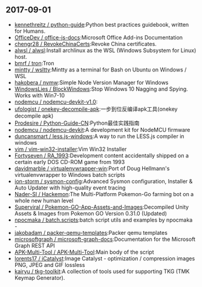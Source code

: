 ## 2017-09-01

* [kennethreitz / python-guide](https://github.com/kennethreitz/python-guide):Python best practices guidebook, written for Humans.
* [OfficeDev / office-js-docs](https://github.com/OfficeDev/office-js-docs):Microsoft Office Add-ins Documentation
* [chengr28 / RevokeChinaCerts](https://github.com/chengr28/RevokeChinaCerts):Revoke China certificates.
* [alwsl / alwsl](https://github.com/alwsl/alwsl):Install archlinux as the WSL (Windows Subsystem for Linux) host.
* [bmrf / tron](https://github.com/bmrf/tron):Tron
* [mintty / wsltty](https://github.com/mintty/wsltty):Mintty as a terminal for Bash on Ubuntu on Windows / WSL
* [hakobera / nvmw](https://github.com/hakobera/nvmw):Simple Node Version Manager for Windows
* [WindowsLies / BlockWindows](https://github.com/WindowsLies/BlockWindows):Stop Windows 10 Nagging and Spying. Works with Win7-10
* [nodemcu / nodemcu-devkit-v1.0](https://github.com/nodemcu/nodemcu-devkit-v1.0):
* [ufologist / onekey-decompile-apk](https://github.com/ufologist/onekey-decompile-apk):一步到位反编译apk工具(onekey decompile apk)
* [Prodesire / Python-Guide-CN](https://github.com/Prodesire/Python-Guide-CN):Python最佳实践指南
* [nodemcu / nodemcu-devkit](https://github.com/nodemcu/nodemcu-devkit):A development kit for NodeMCU firmware
* [duncansmart / less.js-windows](https://github.com/duncansmart/less.js-windows):A way to run the LESS.js compiler in windows
* [vim / vim-win32-installer](https://github.com/vim/vim-win32-installer):Vim Win32 Installer
* [Fortyseven / RA_1993](https://github.com/Fortyseven/RA_1993):Development content accidentally shipped on a certain early DOS CD-ROM game from 1993
* [davidmarble / virtualenvwrapper-win](https://github.com/davidmarble/virtualenvwrapper-win):Port of Doug Hellmann's virtualenvwrapper to Windows batch scripts
* [ion-storm / sysmon-config](https://github.com/ion-storm/sysmon-config):Advanced Sysmon configuration, Installer & Auto Updater with high-quality event tracing
* [Nader-Sl / Hackemon](https://github.com/Nader-Sl/Hackemon):The Multi-Platform Pokemon-Go farming bot on a whole new human level
* [Superviral / Pokemon-GO-App-Assets-and-Images](https://github.com/Superviral/Pokemon-GO-App-Assets-and-Images):Decompiled Unity Assets & Images from Pokemon GO Version 0.31.0 (Updated)
* [npocmaka / batch.scripts](https://github.com/npocmaka/batch.scripts):batch script utils and examples by npocmaka -
* [jakobadam / packer-qemu-templates](https://github.com/jakobadam/packer-qemu-templates):Packer qemu templates
* [microsoftgraph / microsoft-graph-docs](https://github.com/microsoftgraph/microsoft-graph-docs):Documentation for the Microsoft Graph REST API
* [APK-Multi-Tool / APK-Multi-Tool](https://github.com/APK-Multi-Tool/APK-Multi-Tool):Main body of the script
* [lorents17 / iCatalyst](https://github.com/lorents17/iCatalyst):Image Catalyst - optimization / compression images PNG, JPEG and GIF lossless
* [kairyu / tkg-toolkit](https://github.com/kairyu/tkg-toolkit):A collection of tools used for supporting TKG (TMK Keymap Generator).
